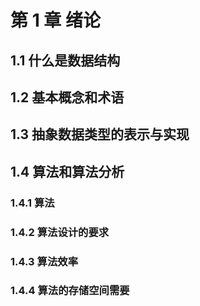 # 第 1 章 绪论

## 1.1 什么是数据结构

## 1.2 基本概念和术语

## 1.3 抽象数据类型的表示与实现

## 1.4 算法和算法分析

### 1.4.1 算法

### 1.4.2 算法设计的要求

### 1.4.3 算法效率

### 1.4.4 算法的存储空间需要